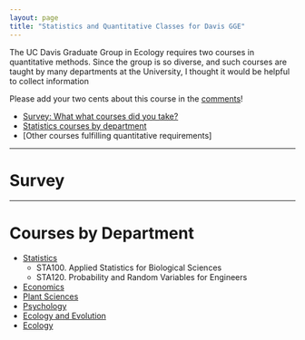 ```yaml
---
layout: page
title: "Statistics and Quantitative Classes for Davis GGE"
---
```






The UC Davis Graduate Group in Ecology requires two courses in quantitative methods.  Since the group is so diverse, and such courses are taught by many departments at the University, I thought it would be helpful to collect information 

Please add your two cents about this course in the [comments](#disqus_thread)!

 - [Survey: What what courses did you take?](#survey)
 - [Statistics courses by department](#courses-by-department)
 - [Other courses fulfilling quantitative requirements]
 
- - - 

# Survey

- - -


# Courses by Department

 - [Statistics](#statistics)
     -  <a onclick="navigate('/statsclasses/STA100.html')">STA100. Applied Statistics for Biological Sciences</a>
     -  <a onclick="navigate('/statsclasses/STA120.html')">STA120. Probability and Random Variables for Engineers</a>
 - [Economics](#economics)
 - [Plant Sciences](#plant-sciences)
 - [Psychology](#psychology)
 - [Ecology and Evolution](#ecology-and-evolution)
 - [Ecology](#ecology)

<iframe width="800" height="800" src="" id="classframe" name="classframe" frameborder="0" scrolling="no" allowtransparency="true"></iframe>

